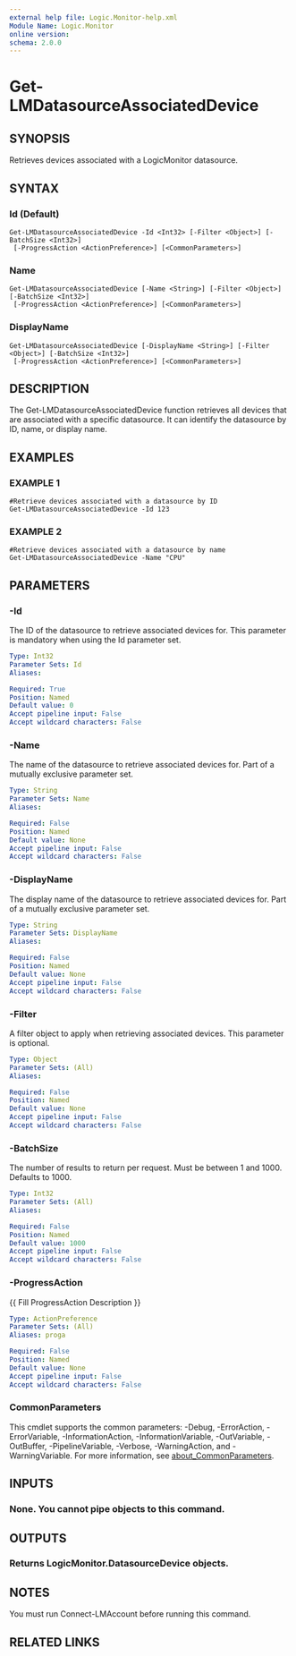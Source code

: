 ```yaml
---
external help file: Logic.Monitor-help.xml
Module Name: Logic.Monitor
online version:
schema: 2.0.0
---
```


# Get-LMDatasourceAssociatedDevice

## SYNOPSIS
Retrieves devices associated with a LogicMonitor datasource.

## SYNTAX

### Id (Default)
```
Get-LMDatasourceAssociatedDevice -Id <Int32> [-Filter <Object>] [-BatchSize <Int32>]
 [-ProgressAction <ActionPreference>] [<CommonParameters>]
```

### Name
```
Get-LMDatasourceAssociatedDevice [-Name <String>] [-Filter <Object>] [-BatchSize <Int32>]
 [-ProgressAction <ActionPreference>] [<CommonParameters>]
```

### DisplayName
```
Get-LMDatasourceAssociatedDevice [-DisplayName <String>] [-Filter <Object>] [-BatchSize <Int32>]
 [-ProgressAction <ActionPreference>] [<CommonParameters>]
```

## DESCRIPTION
The Get-LMDatasourceAssociatedDevice function retrieves all devices that are associated with a specific datasource.
It can identify the datasource by ID, name, or display name.

## EXAMPLES

### EXAMPLE 1
```
#Retrieve devices associated with a datasource by ID
Get-LMDatasourceAssociatedDevice -Id 123
```

### EXAMPLE 2
```
#Retrieve devices associated with a datasource by name
Get-LMDatasourceAssociatedDevice -Name "CPU"
```

## PARAMETERS

### -Id
The ID of the datasource to retrieve associated devices for.
This parameter is mandatory when using the Id parameter set.

```yaml
Type: Int32
Parameter Sets: Id
Aliases:

Required: True
Position: Named
Default value: 0
Accept pipeline input: False
Accept wildcard characters: False
```

### -Name
The name of the datasource to retrieve associated devices for.
Part of a mutually exclusive parameter set.

```yaml
Type: String
Parameter Sets: Name
Aliases:

Required: False
Position: Named
Default value: None
Accept pipeline input: False
Accept wildcard characters: False
```

### -DisplayName
The display name of the datasource to retrieve associated devices for.
Part of a mutually exclusive parameter set.

```yaml
Type: String
Parameter Sets: DisplayName
Aliases:

Required: False
Position: Named
Default value: None
Accept pipeline input: False
Accept wildcard characters: False
```

### -Filter
A filter object to apply when retrieving associated devices.
This parameter is optional.

```yaml
Type: Object
Parameter Sets: (All)
Aliases:

Required: False
Position: Named
Default value: None
Accept pipeline input: False
Accept wildcard characters: False
```

### -BatchSize
The number of results to return per request.
Must be between 1 and 1000.
Defaults to 1000.

```yaml
Type: Int32
Parameter Sets: (All)
Aliases:

Required: False
Position: Named
Default value: 1000
Accept pipeline input: False
Accept wildcard characters: False
```

### -ProgressAction
{{ Fill ProgressAction Description }}

```yaml
Type: ActionPreference
Parameter Sets: (All)
Aliases: proga

Required: False
Position: Named
Default value: None
Accept pipeline input: False
Accept wildcard characters: False
```

### CommonParameters
This cmdlet supports the common parameters: -Debug, -ErrorAction, -ErrorVariable, -InformationAction, -InformationVariable, -OutVariable, -OutBuffer, -PipelineVariable, -Verbose, -WarningAction, and -WarningVariable. For more information, see [about_CommonParameters](http://go.microsoft.com/fwlink/?LinkID=113216).

## INPUTS

### None. You cannot pipe objects to this command.
## OUTPUTS

### Returns LogicMonitor.DatasourceDevice objects.
## NOTES
You must run Connect-LMAccount before running this command.

## RELATED LINKS
